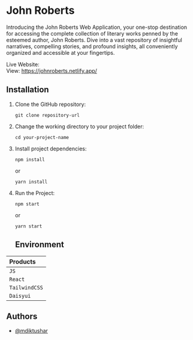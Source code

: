 # John Roberts

Introducing the John Roberts Web Application, your one-stop destination for accessing the complete collection of literary works penned by the esteemed author, John Roberts. Dive into a vast repository of insightful narratives, compelling stories, and profound insights, all conveniently organized and accessible at your fingertips.

Live Website:
<br/>
View: https://johnroberts.netlify.app/
<br/>

## Installation

1. Clone the GitHub repository:
   ```
   git clone repository-url
   ```
2. Change the working directory to your project folder:
   ```
   cd your-project-name
   ```
3. Install project dependencies:
   ```
   npm install
   ```
   or
   ```
   yarn install
   ```
4. Run the Project:

   ```
   npm start
   ```

   or

   ```
   yarn start
   ```

   ## Environment

| Products      |
| :------------ |
| `JS`          |
| `React`       |
| `TailwindCSS` |
| `Daisyui`     |

## Authors

- [@mdiktushar](https://www.github.com/mdiktushar)
